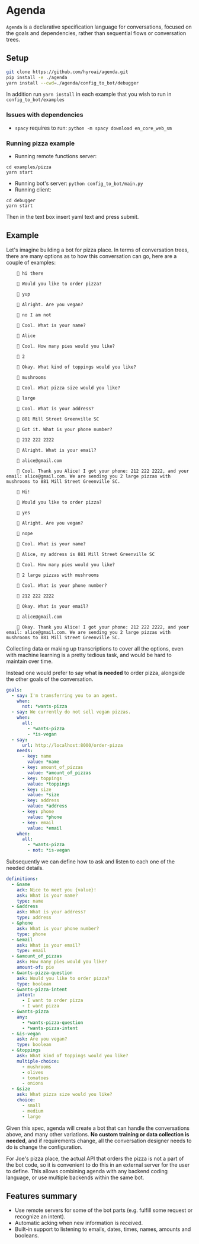 # Agenda

`Agenda` is a declarative specification language for conversations, focused on the goals and dependencies, rather than sequential flows or conversation trees.

## Setup

```bash
git clone https://github.com/hyroai/agenda.git
pip install -e ./agenda
yarn install --cwd=./agenda/config_to_bot/debugger
```

In addition run `yarn install` in each example that you wish to run in `config_to_bot/examples`

### Issues with dependencies

- `spacy` requires to run: `python -m spacy download en_core_web_sm`

### Running pizza example

- Running remote functions server:

```
cd examples/pizza
yarn start
```

- Running bot's server: `python config_to_bot/main.py`
- Running client:

```
cd debugger
yarn start
```

Then in the text box insert yaml text and press submit.

## Example

Let's imagine building a bot for pizza place. In terms of conversation trees, there are many options as to how this conversation can go, here are a couple of examples:

```
    👩 hi there

    🤖 Would you like to order pizza?

    👩 yup

    🤖 Alright. Are you vegan?

    👩 no I am not

    🤖 Cool. What is your name?

    👩 Alice

    🤖 Cool. How many pies would you like?

    👩 2

    🤖 Okay. What kind of toppings would you like?

    👩 mushrooms

    🤖 Cool. What pizza size would you like?

    👩 large

    🤖 Cool. What is your address?

    👩 881 Mill Street Greenville SC

    🤖 Got it. What is your phone number?

    👩 212 222 2222

    🤖 Alright. What is your email?

    👩 alice@gmail.com

    🤖 Cool. Thank you Alice! I got your phone: 212 222 2222, and your email: alice@gmail.com. We are sending you 2 large pizzas with mushrooms to 881 Mill Street Greenville SC.
```

```
    👩 Hi!

    🤖 Would you like to order pizza?

    👩 yes

    🤖 Alright. Are you vegan?

    👩 nope

    🤖 Cool. What is your name?

    👩 Alice, my address is 881 Mill Street Greenville SC

    🤖 Cool. How many pies would you like?

    👩 2 large pizzas with mushrooms

    🤖 Cool. What is your phone number?

    👩 212 222 2222

    🤖 Okay. What is your email?

    👩 alice@gmail.com

    🤖 Okay. Thank you Alice! I got your phone: 212 222 2222, and your email: alice@gmail.com. We are sending you 2 large pizzas with mushrooms to 881 Mill Street Greenville SC.
```

Collecting data or making up transcriptions to cover all the options, even with machine learning is a pretty tedious task, and would be hard to maintain over time.

Instead one would prefer to say what **is needed** to order pizza, alongside the other goals of the conversation.

```yaml
goals:
  - say: I'm transferring you to an agent.
    when:
      not: *wants-pizza
  - say: We currently do not sell vegan pizzas.
    when:
      all:
        - *wants-pizza
        - *is-vegan
  - say:
      url: http://localhost:8000/order-pizza
    needs:
      - key: name
        value: *name
      - key: amount_of_pizzas
        value: *amount_of_pizzas
      - key: toppings
        value: *toppings
      - key: size
        value: *size
      - key: address
        value: *address
      - key: phone
        value: *phone
      - key: email
        value: *email
    when:
      all:
        - *wants-pizza
        - not: *is-vegan
```

Subsequently we can define how to ask and listen to each one of the needed details.

```yaml
definitions:
  - &name
    ack: Nice to meet you {value}!
    ask: What is your name?
    type: name
  - &address
    ask: What is your address?
    type: address
  - &phone
    ask: What is your phone number?
    type: phone
  - &email
    ask: What is your email?
    type: email
  - &amount_of_pizzas
    ask: How many pies would you like?
    amount-of: pie
  - &wants-pizza-question
    ask: Would you like to order pizza?
    type: boolean
  - &wants-pizza-intent
    intent:
      - I want to order pizza
      - I want pizza
  - &wants-pizza
    any:
      - *wants-pizza-question
      - *wants-pizza-intent
  - &is-vegan
    ask: Are you vegan?
    type: boolean
  - &toppings
    ask: What kind of toppings would you like?
    multiple-choice:
      - mushrooms
      - olives
      - tomatoes
      - onions
  - &size
    ask: What pizza size would you like?
    choice:
      - small
      - medium
      - large
```

Given this spec, agenda will create a bot that can handle the conversations above, and many other variations. **No custom training or data collection is needed**, and if requirements change, all the conversation designer needs to do is change the configuration.

For Joe's pizza place, the actual API that orders the pizza is not a part of the bot code, so it is convenient to do this in an external server for the user to define. This allows combining agenda with any backend coding language, or use multiple backends within the same bot.

## Features summary

- Use remote servers for some of the bot parts (e.g. fulfill some request or recognize an intent).
- Automatic acking when new information is received.
- Built-in support to listening to emails, dates, times, names, amounts and booleans.
